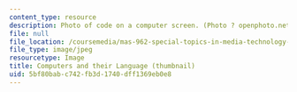 ```yaml
---
content_type: resource
description: Photo of code on a computer screen. (Photo ? openphoto.net.)
file: null
file_location: /coursemedia/mas-962-special-topics-in-media-technology-computational-semantics-fall-2002/5bf80babc742fb3d1740dff1369eb0e8_mas-962f02-th.jpg
file_type: image/jpeg
resourcetype: Image
title: Computers and their Language (thumbnail)
uid: 5bf80bab-c742-fb3d-1740-dff1369eb0e8
---
```

